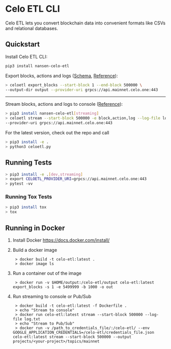 # Celo ETL CLI


Celo ETL lets you convert blockchain data into convenient formats like CSVs and relational databases.

## Quickstart

Install Celo ETL CLI:

```bash
pip3 install nansen-celo-etl
```

Export blocks, actions and logs ([Schema](../docs/schema.md), [Reference](../docs/commands.md)):

```bash
> celoetl export_blocks --start-block 1 --end-block 500000 \
--output-dir output --provider-uri grpcs://api.mainnet.celo.one:443
```

---

Stream blocks, actions and logs to console ([Reference](../docs/commands.md#stream)):

```bash
> pip3 install nansen-celo-etl[streaming]
> celoetl stream --start-block 500000 -e block,action,log --log-file log.txt \
--provider-uri grpcs://api.mainnet.celo.one:443
```

For the latest version, check out the repo and call 
```bash
> pip3 install -e . 
> python3 celoetl.py
```

## Running Tests

```bash
> pip3 install -e .[dev,streaming]
> export CELOETL_PROVIDER_URI=grpcs://api.mainnet.celo.one:443
> pytest -vv
```

### Running Tox Tests

```bash
> pip3 install tox
> tox
```

## Running in Docker

1. Install Docker https://docs.docker.com/install/

2. Build a docker image
        
        > docker build -t celo-etl:latest .
        > docker image ls
        
3. Run a container out of the image

        > docker run -v $HOME/output:/celo-etl/output celo-etl:latest export_blocks -s 1 -e 5499999 -b 1000 -o out

4. Run streaming to console or Pub/Sub

        > docker build -t celo-etl:latest -f Dockerfile .
        > echo "Stream to console"
        > docker run celo-etl:latest stream --start-block 500000 --log-file log.txt
        > echo "Stream to Pub/Sub"
        > docker run -v /path_to_credentials_file/:/celo-etl/ --env GOOGLE_APPLICATION_CREDENTIALS=/celo-etl/credentials_file.json celo-etl:latest stream --start-block 500000 --output projects/<your-project>/topics/mainnet

